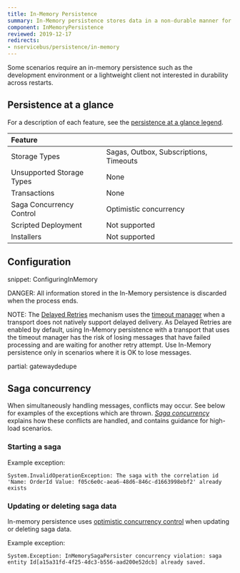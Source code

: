 ```yaml
---
title: In-Memory Persistence
summary: In-Memory persistence stores data in a non-durable manner for development-time only
component: InMemoryPersistence
reviewed: 2019-12-17
redirects:
- nservicebus/persistence/in-memory
---
```


Some scenarios require an in-memory persistence such as the development environment or a lightweight client not interested in durability across restarts.

## Persistence at a glance

For a description of each feature, see the [persistence at a glance legend](/persistence/#persistence-at-a-glance).

|Feature                    |   |
|:---                       |---
|Storage Types              |Sagas, Outbox, Subscriptions, Timeouts
|Unsupported Storage Types  |None
|Transactions               |None
|Saga Concurrency Control   |Optimistic concurrency
|Scripted Deployment        |Not supported
|Installers                 |Not supported

## Configuration

snippet: ConfiguringInMemory

DANGER: All information stored in the In-Memory persistence is discarded when the process ends.

NOTE: The [Delayed Retries](/nservicebus/recoverability/#delayed-retries) mechanism uses the [timeout manager](/nservicebus/messaging/timeout-manager.md) when a transport does not natively support delayed delivery. As Delayed Retries are enabled by default, using In-Memory persistence with a transport that uses the timeout manager has the risk of losing messages that have failed processing and are waiting for another retry attempt. Use In-Memory persistence only in scenarios where it is OK to lose messages.

partial: gatewaydedupe

## Saga concurrency

When simultaneously handling messages, conflicts may occur. See below for examples of the exceptions which are thrown. _[Saga concurrency](/nservicebus/sagas/concurrency.md)_ explains how these conflicts are handled, and contains guidance for high-load scenarios.

### Starting a saga

Example exception:

```
System.InvalidOperationException: The saga with the correlation id 'Name: OrderId Value: f05c6e0c-aea6-48d6-846c-d1663998ebf2' already exists
```

### Updating or deleting saga data

In-memory persistence uses [optimistic concurrency control](https://en.wikipedia.org/wiki/Optimistic_concurrency_control) when updating or deleting saga data.

Example exception:

```
System.Exception: InMemorySagaPersister concurrency violation: saga entity Id[a15a31fd-4f25-4dc3-b556-aad200e52dcb] already saved.
```
